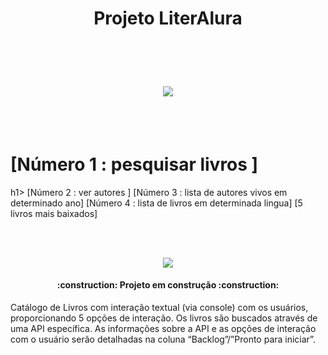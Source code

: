 <p>
<h1 align="center"> Projeto LiterAlura </h1>
</p>
<br></br>

<h1 align="center"><img loading= "lazy" src= "![badge literalura](https://github.com/user-attachments/assets/d486e01e-ec3f-4962-9d0c-1b71048d2636)"/></h1></img>
<br></br>

<h1>[Número 1 : pesquisar livros ]</h1>h1>
[Número 2 : ver autores ]
[Número 3 : lista de autores vivos em determinado ano]
[Número 4 : lista de livros em determinada lingua]
[5 livros mais baixados]

<br></br>
<p align="center">
<img loading="lazy" src="http://img.shields.io/static/v1?label=STATUS&message=EM%20DESENVOLVIMENTO&color=GREEN&style=for-the-badge"/>
</p>
<h4 align="center"> 
    :construction:  Projeto em construção  :construction:
</h4>
Catálogo de Livros com interação textual (via console) com os usuários, proporcionando 5 opções de interação. Os livros são buscados através de uma API específica. As informações sobre a API e as opções de interação com o usuário serão detalhadas na coluna “Backlog”/”Pronto para iniciar”.

